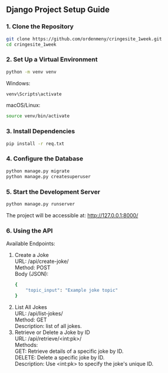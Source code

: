 ## Django Project Setup Guide


### 1. Clone the Repository

```bash
git clone https://github.com/ordenmeny/cringesite_1week.git
cd cringesite_1week
```

### 2. Set Up a Virtual Environment
```bash 
python -m venv venv
```
Windows:
```bash
venv\Scripts\activate
```


macOS/Linux:
```bash
source venv/bin/activate
```

### 3. Install Dependencies

```bash
pip install -r req.txt
```

### 4. Configure the Database
```bash
python manage.py migrate
python manage.py createsuperuser
```

### 5. Start the Development Server
```bash
python manage.py runserver
```

The project will be accessible at:
http://127.0.0.1:8000/

### 6. Using the API
Available Endpoints:
1) Create a Joke \
URL: /api/create-joke/ \
Method: POST \
Body (JSON):
    ```bash
    {
        "topic_input": "Example joke topic"
    } 
    ```
2) List All Jokes \
URL: /api/list-jokes/ \
Method: GET \
Description: list of all jokes.
3) Retrieve or Delete a Joke by ID \
URL: /api/retrieve/\<int:pk>/ \
Methods: \
GET: Retrieve details of a specific joke by ID. \
DELETE: Delete a specific joke by ID. \
Description: Use \<int:pk> to specify the joke's unique ID.




